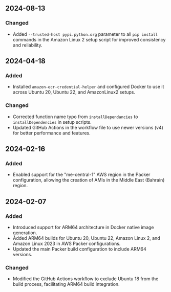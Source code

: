 ## 2024-08-13

### Changed
- Added `--trusted-host pypi.python.org` parameter to all `pip install` commands in the Amazon Linux 2 setup script for improved consistency and reliability.

## 2024-04-18

### Added
- Installed `amazon-ecr-credential-helper` and configured Docker to use it across Ubuntu 20, Ubuntu 22, and AmazonLinux2 setups.

### Changed
- Corrected function name typo from `installDependancies` to `installDependencies` in setup scripts.
- Updated GitHub Actions in the workflow file to use newer versions (v4) for better performance and features.

## 2024-02-16

### Added
- Enabled support for the "me-central-1" AWS region in the Packer configuration, allowing the creation of AMIs in the Middle East (Bahrain) region.

## 2024-02-07

### Added
- Introduced support for ARM64 architecture in Docker native image generation.
- Added ARM64 builds for Ubuntu 20, Ubuntu 22, Amazon Linux 2, and Amazon Linux 2023 in AWS Packer configurations.
- Updated the main Packer build configuration to include ARM64 versions.

### Changed
- Modified the GitHub Actions workflow to exclude Ubuntu 18 from the build process, facilitating ARM64 build integration.